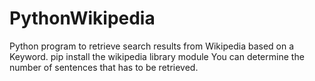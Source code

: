 # PythonWikipedia
Python program to retrieve search results from Wikipedia based on a Keyword.
pip install the wikipedia library module 
You can determine the number of sentences that has to be retrieved.
